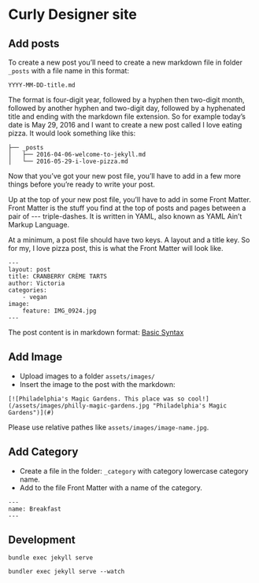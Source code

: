 # Curly Designer site
## Add posts
To create a new post you’ll need to create a new markdown file in folder `_posts` with a file name in this format:
```
YYYY-MM-DD-title.md
```
The format is four-digit year, followed by a hyphen then two-digit month, followed by another hyphen and two-digit day, followed by a hyphenated title and ending with the markdown file extension.
So for example today’s date is May 29, 2016 and I want to create a new post called I love eating pizza. It would look something like this:

```
├── _posts
│   ├── 2016-04-06-welcome-to-jekyll.md
│   └── 2016-05-29-i-love-pizza.md
```
Now that you’ve got your new post file, you’ll have to add in a few more things before you’re ready to write your post.

Up at the top of your new post file, you’ll have to add in some Front Matter. Front Matter is the stuff you find at the top of posts and pages between a pair of --- triple-dashes. It is written in YAML, also known as YAML Ain’t Markup Language.

At a minimum, a post file should have two keys. A layout and a title key. So for my, I love pizza post, this is what the Front Matter will look like.
```
---
layout: post
title: CRANBERRY CRÈME TARTS
author: Victoria
categories:
    - vegan
image:
    feature: IMG_0924.jpg
---
```
The post content is in markdown format:
[Basic Syntax](https://www.markdownguide.org/basic-syntax)

## Add Image
- Upload images to a folder `assets/images/`
- Insert the image to the post with the markdown:
```
[![Philadelphia's Magic Gardens. This place was so cool!](/assets/images/philly-magic-gardens.jpg "Philadelphia's Magic Gardens")](#)
```
Please use relative pathes like `assets/images/image-name.jpg`.
## Add Category
- Create a file in the folder: `_category` with category lowercase category name.
- Add to the file Front Matter with a name of the category.
```
---
name: Breakfast
---
```
## Development
```
bundle exec jekyll serve

bundler exec jekyll serve --watch
```
